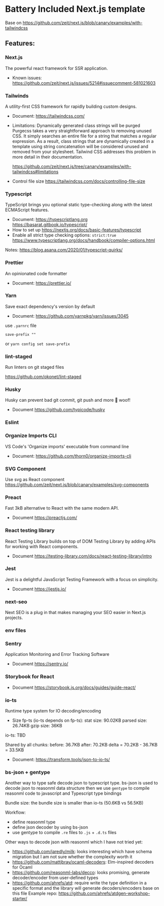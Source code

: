 # Battery Included Next.js template

Base on https://github.com/zeit/next.js/blob/canary/examples/with-tailwindcss

## Features:

### Next.js

The powerful react framework for SSR application.

- Known issues:
  https://github.com/zeit/next.js/issues/5214#issuecomment-581021603

### Tailwinds

A utility-first CSS framework for rapidly building custom designs.

- Document:
  https://tailwindcss.com/
- Limitations:
  Dynamically generated class strings will be purged
  Purgecss takes a very straightforward approach to removing unused CSS. It simply searches an entire file for a string that matches a regular expression. As a result, class strings that are dynamically created in a template using string concatenation will be considered unused and removed from your stylesheet. Tailwind CSS addresses this problem in more detail in their documentation.

  https://github.com/zeit/next.js/tree/canary/examples/with-tailwindcss#limitations

- Control file size
  https://tailwindcss.com/docs/controlling-file-size

### Typescript

TypeScript brings you optional static type-checking along with the latest ECMAScript features.

- Document:
  https://typescriptlang.org
  https://basarat.gitbook.io/typescript/
- How to set up
  https://nextjs.org/docs/basic-features/typescript
- Enable all strict type checking options: `strict:true`
  https://www.typescriptlang.org/docs/handbook/compiler-options.html

Notes:
https://blog.asana.com/2020/01/typescript-quirks/

### Prettier

An opinionated code formatter

- Document: https://prettier.io/

### Yarn

Save exact dependency's version by default

- Document:
  https://github.com/yarnpkg/yarn/issues/3045

use `.yarnrc` file

```
save-prefix ""
```

or `yarn config set save-prefix`

### lint-staged

Run linters on git staged files

https://github.com/okonet/lint-staged

### Husky

Husky can prevent bad git commit, git push and more 🐶 woof!

- Document
  https://github.com/typicode/husky

### Eslint

### Organize Imports CLI

VS Code's 'Organize imports' executable from command line

- Document:
  https://github.com/thorn0/organize-imports-cli

### SVG Component

Use svg as React component
https://github.com/zeit/next.js/blob/canary/examples/svg-components

### Preact

Fast 3kB alternative to React with the same modern API.

- Document
  https://preactjs.com/

### React testing library

React Testing Library builds on top of DOM Testing Library by adding APIs for working with React components.

- Document
  https://testing-library.com/docs/react-testing-library/intro

### Jest

Jest is a delightful JavaScript Testing Framework with a focus on simplicity.

- Document
  https://jestjs.io/

### next-seo

Next SEO is a plug in that makes managing your SEO easier in Next.js projects.

### env files

### Sentry

Application Monitoring and Error Tracking Software

- Document
  https://sentry.io/

### Storybook for React

- Document
  https://storybook.js.org/docs/guides/guide-react/

### io-ts

Runtime type system for IO decoding/encoding

- Size
  fp-ts (io-ts depends on fp-ts):
  stat size: 90.02KB
  parsed size: 26.74KB
  gzip size: 36KB

io-ts:
TBD

Shared by all chunks:
before: 36.7KB
after: 70.2KB
delta = 70.2KB - 36.7KB = 33.5KB

- Document:
  https://transform.tools/json-to-io-ts/

### bs-json + gentype

Another way to type safe decode json to typescript type.
bs-json is used to decode json to reasonml data structure then we use `gentype` to compile reasonml code to javascript and Typescript type bindings

Bundle size:
the bundle size is smaller than io-ts (50.6KB vs 56.5KB)

Workflow:

- define reasonml type
- define json decoder by using bs-json
- use gentype to compile `.re` files to `.js` + `.d.ts` files

Other ways to decode json with reasonml which I have not tried yet:

- https://github.com/jaredly/milk: looks interesting which have schema migration but I am not sure whether the complexity worth it
- https://github.com/mattjbray/ocaml-decoders: Elm-inspired decoders for Ocaml
- https://github.com/reasonml-labs/decco: looks promising, generate decoder/encoder from user-defined types
- https://github.com/ahrefs/atd: require write the type definition in a specific format and the library will generate decoders/encoders base on this file
  Example repo: https://github.com/ahrefs/atdgen-workshop-starter/

